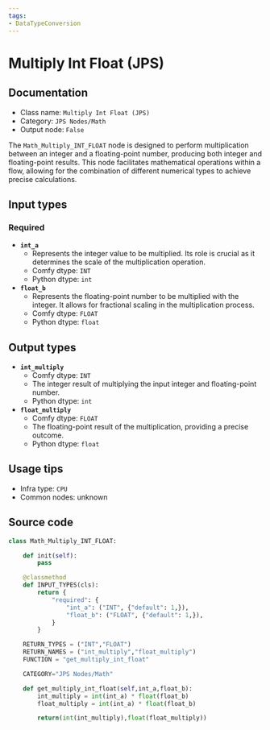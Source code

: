 ```yaml
---
tags:
- DataTypeConversion
---
```


# Multiply Int Float (JPS)
## Documentation
- Class name: `Multiply Int Float (JPS)`
- Category: `JPS Nodes/Math`
- Output node: `False`

The `Math_Multiply_INT_FLOAT` node is designed to perform multiplication between an integer and a floating-point number, producing both integer and floating-point results. This node facilitates mathematical operations within a flow, allowing for the combination of different numerical types to achieve precise calculations.
## Input types
### Required
- **`int_a`**
    - Represents the integer value to be multiplied. Its role is crucial as it determines the scale of the multiplication operation.
    - Comfy dtype: `INT`
    - Python dtype: `int`
- **`float_b`**
    - Represents the floating-point number to be multiplied with the integer. It allows for fractional scaling in the multiplication process.
    - Comfy dtype: `FLOAT`
    - Python dtype: `float`
## Output types
- **`int_multiply`**
    - Comfy dtype: `INT`
    - The integer result of multiplying the input integer and floating-point number.
    - Python dtype: `int`
- **`float_multiply`**
    - Comfy dtype: `FLOAT`
    - The floating-point result of the multiplication, providing a precise outcome.
    - Python dtype: `float`
## Usage tips
- Infra type: `CPU`
- Common nodes: unknown


## Source code
```python
class Math_Multiply_INT_FLOAT:

    def init(self):
        pass

    @classmethod
    def INPUT_TYPES(cls):
        return {
            "required": {
                "int_a": ("INT", {"default": 1,}),
                "float_b": ("FLOAT", {"default": 1,}),
            }
        }

    RETURN_TYPES = ("INT","FLOAT")
    RETURN_NAMES = ("int_multiply","float_multiply")
    FUNCTION = "get_multiply_int_float"

    CATEGORY="JPS Nodes/Math"

    def get_multiply_int_float(self,int_a,float_b):
        int_multiply = int(int_a) * float(float_b)
        float_multiply = int(int_a) * float(float_b)

        return(int(int_multiply),float(float_multiply))

```
